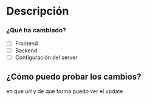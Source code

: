 # Descripción
### ¿Qué ha cambiado?
- [ ] Frontend
- [ ] Backend
- [ ] Configuración del server

## ¿Cómo puedo probar los cambios?
en que url y de que forma puedo ver el update
